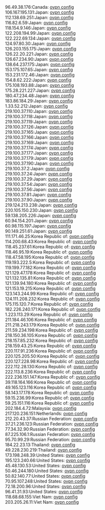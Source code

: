 96.49.38.176:Canada: [ovpn config](vpn/96_49_38_176.ovpn)  
106.167.195.131:Japan: [ovpn config](vpn/106_167_195_131.ovpn)  
112.138.69.251:Japan: [ovpn config](vpn/112_138_69_251.ovpn)  
116.82.6.59:Japan: [ovpn config](vpn/116_82_6_59.ovpn)  
118.154.9.146:Japan: [ovpn config](vpn/118_154_9_146.ovpn)  
122.208.194.99:Japan: [ovpn config](vpn/122_208_194_99.ovpn)  
122.222.69.134:Japan: [ovpn config](vpn/122_222_69_134.ovpn)  
124.97.80.30:Japan: [ovpn config](vpn/124_97_80_30.ovpn)  
126.203.155.175:Japan: [ovpn config](vpn/126_203_155_175.ovpn)  
126.22.20.221:Japan: [ovpn config](vpn/126_22_20_221.ovpn)  
126.67.234.90:Japan: [ovpn config](vpn/126_67_234_90.ovpn)  
138.64.237.175:Japan: [ovpn config](vpn/138_64_237_175.ovpn)  
153.175.107.65:Japan: [ovpn config](vpn/153_175_107_65.ovpn)  
153.231.172.46:Japan: [ovpn config](vpn/153_231_172_46.ovpn)  
154.8.62.222:Japan: [ovpn config](vpn/154_8_62_222.ovpn)  
175.108.193.88:Japan: [ovpn config](vpn/175_108_193_88.ovpn)  
175.28.221.227:Japan: [ovpn config](vpn/175_28_221_227.ovpn)  
180.47.234.48:Japan: [ovpn config](vpn/180_47_234_48.ovpn)  
183.86.184.29:Japan: [ovpn config](vpn/183_86_184_29.ovpn)  
1.33.52.212:Japan: [ovpn config](vpn/1_33_52_212.ovpn)  
219.100.37.110:Japan: [ovpn config](vpn/219_100_37_110.ovpn)  
219.100.37.118:Japan: [ovpn config](vpn/219_100_37_118.ovpn)  
219.100.37.119:Japan: [ovpn config](vpn/219_100_37_119.ovpn)  
219.100.37.126:Japan: [ovpn config](vpn/219_100_37_126.ovpn)  
219.100.37.165:Japan: [ovpn config](vpn/219_100_37_165.ovpn)  
219.100.37.166:Japan: [ovpn config](vpn/219_100_37_166.ovpn)  
219.100.37.169:Japan: [ovpn config](vpn/219_100_37_169.ovpn)  
219.100.37.174:Japan: [ovpn config](vpn/219_100_37_174.ovpn)  
219.100.37.177:Japan: [ovpn config](vpn/219_100_37_177.ovpn)  
219.100.37.179:Japan: [ovpn config](vpn/219_100_37_179.ovpn)  
219.100.37.190:Japan: [ovpn config](vpn/219_100_37_190.ovpn)  
219.100.37.2:Japan: [ovpn config](vpn/219_100_37_2.ovpn)  
219.100.37.24:Japan: [ovpn config](vpn/219_100_37_24.ovpn)  
219.100.37.29:Japan: [ovpn config](vpn/219_100_37_29.ovpn)  
219.100.37.54:Japan: [ovpn config](vpn/219_100_37_54.ovpn)  
219.100.37.56:Japan: [ovpn config](vpn/219_100_37_56.ovpn)  
219.100.37.81:Japan: [ovpn config](vpn/219_100_37_81.ovpn)  
219.100.37.90:Japan: [ovpn config](vpn/219_100_37_90.ovpn)  
219.124.213.238:Japan: [ovpn config](vpn/219_124_213_238.ovpn)  
220.105.150.230:Japan: [ovpn config](vpn/220_105_150_230.ovpn)  
59.138.205.226:Japan: [ovpn config](vpn/59_138_205_226.ovpn)  
60.94.154.201:Japan: [ovpn config](vpn/60_94_154_201.ovpn)  
60.98.115.197:Japan: [ovpn config](vpn/60_98_115_197.ovpn)  
90.149.251.61:Japan: [ovpn config](vpn/90_149_251_61.ovpn)  
111.171.46.25:Korea Republic of: [ovpn config](vpn/111_171_46_25.ovpn)  
114.200.68.43:Korea Republic of: [ovpn config](vpn/114_200_68_43.ovpn)  
118.45.237.61:Korea Republic of: [ovpn config](vpn/118_45_237_61.ovpn)  
118.46.95.19:Korea Republic of: [ovpn config](vpn/118_46_95_19.ovpn)  
118.47.58.195:Korea Republic of: [ovpn config](vpn/118_47_58_195.ovpn)  
119.193.222.5:Korea Republic of: [ovpn config](vpn/119_193_222_5.ovpn)  
119.199.77.182:Korea Republic of: [ovpn config](vpn/119_199_77_182.ovpn)  
121.129.47.178:Korea Republic of: [ovpn config](vpn/121_129_47_178.ovpn)  
121.132.135.81:Korea Republic of: [ovpn config](vpn/121_132_135_81.ovpn)  
121.139.94.180:Korea Republic of: [ovpn config](vpn/121_139_94_180.ovpn)  
121.153.19.215:Korea Republic of: [ovpn config](vpn/121_153_19_215.ovpn)  
123.143.244.99:Korea Republic of: [ovpn config](vpn/123_143_244_99.ovpn)  
124.111.208.232:Korea Republic of: [ovpn config](vpn/124_111_208_232.ovpn)  
175.115.120.7:Korea Republic of: [ovpn config](vpn/175_115_120_7.ovpn)  
182.226.240.171:Korea Republic of: [ovpn config](vpn/182_226_240_171.ovpn)  
1.223.113.29:Korea Republic of: [ovpn config](vpn/1_223_113_29.ovpn)  
211.184.46.106:Korea Republic of: [ovpn config](vpn/211_184_46_106.ovpn)  
211.218.243.179:Korea Republic of: [ovpn config](vpn/211_218_243_179.ovpn)  
211.59.234.198:Korea Republic of: [ovpn config](vpn/211_59_234_198.ovpn)  
218.150.36.105:Korea Republic of: [ovpn config](vpn/218_150_36_105.ovpn)  
218.157.85.232:Korea Republic of: [ovpn config](vpn/218_157_85_232.ovpn)  
218.159.43.25:Korea Republic of: [ovpn config](vpn/218_159_43_25.ovpn)  
220.117.91.236:Korea Republic of: [ovpn config](vpn/220_117_91_236.ovpn)  
220.125.205.50:Korea Republic of: [ovpn config](vpn/220_125_205_50.ovpn)  
220.127.228.98:Korea Republic of: [ovpn config](vpn/220_127_228_98.ovpn)  
222.112.28.130:Korea Republic of: [ovpn config](vpn/222_112_28_130.ovpn)  
222.113.8.236:Korea Republic of: [ovpn config](vpn/222_113_8_236.ovpn)  
222.236.151.147:Korea Republic of: [ovpn config](vpn/222_236_151_147.ovpn)  
39.118.164.166:Korea Republic of: [ovpn config](vpn/39_118_164_166.ovpn)  
49.165.123.116:Korea Republic of: [ovpn config](vpn/49_165_123_116.ovpn)  
58.143.17.178:Korea Republic of: [ovpn config](vpn/58_143_17_178.ovpn)  
59.15.236.99:Korea Republic of: [ovpn config](vpn/59_15_236_99.ovpn)  
59.25.151.116:Korea Republic of: [ovpn config](vpn/59_25_151_116.ovpn)  
202.184.4.72:Malaysia: [ovpn config](vpn/202_184_4_72.ovpn)  
217.120.236.151:Netherlands: [ovpn config](vpn/217_120_236_151.ovpn)  
212.20.43.37:Russian Federation: [ovpn config](vpn/212_20_43_37.ovpn)  
37.21.236.123:Russian Federation: [ovpn config](vpn/37_21_236_123.ovpn)  
77.34.32.90:Russian Federation: [ovpn config](vpn/77_34_32_90.ovpn)  
87.225.106.1:Russian Federation: [ovpn config](vpn/87_225_106_1.ovpn)  
95.70.99.29:Russian Federation: [ovpn config](vpn/95_70_99_29.ovpn)  
184.22.23.13:Thailand: [ovpn config](vpn/184_22_23_13.ovpn)  
49.228.230.219:Thailand: [ovpn config](vpn/49_228_230_219.ovpn)  
173.198.248.39:United States: [ovpn config](vpn/173_198_248_39.ovpn)  
195.123.240.66:United States: [ovpn config](vpn/195_123_240_66.ovpn)  
45.48.130.53:United States: [ovpn config](vpn/45_48_130_53.ovpn)  
50.46.244.180:United States: [ovpn config](vpn/50_46_244_180.ovpn)  
50.82.140.77:United States: [ovpn config](vpn/50_82_140_77.ovpn)  
70.95.107.248:United States: [ovpn config](vpn/70_95_107_248.ovpn)  
72.18.200.96:United States: [ovpn config](vpn/72_18_200_96.ovpn)  
96.41.31.93:United States: [ovpn config](vpn/96_41_31_93.ovpn)  
118.68.68.155:Viet Nam: [ovpn config](vpn/118_68_68_155.ovpn)  
203.205.26.11:Viet Nam: [ovpn config](vpn/203_205_26_11.ovpn)  
